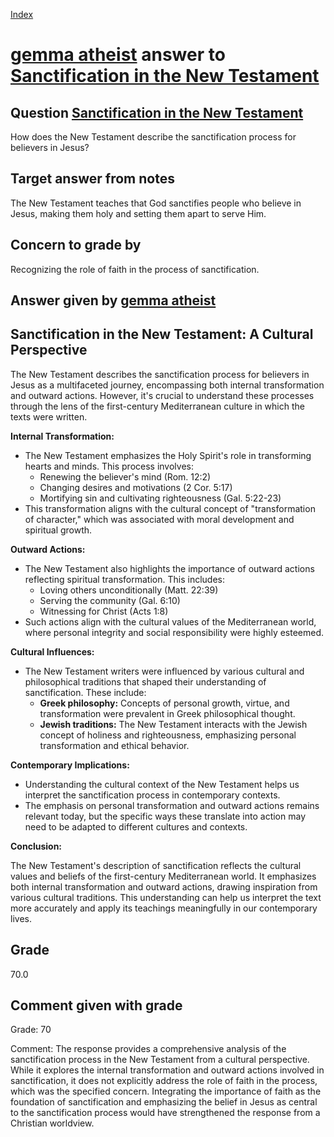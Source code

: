 
[Index](../../index.md)
# [gemma atheist](../../answering_models/gemma_atheist.md) answer to [Sanctification in the New Testament](../../questions/Sanctification_in_the_New_Testament.md)

## Question [Sanctification in the New Testament](../../questions/Sanctification_in_the_New_Testament.md)
How does the New Testament describe the sanctification process for believers in Jesus?

## Target answer from notes
The New Testament teaches that God sanctifies people who believe in Jesus, making them holy and setting them apart to serve Him.

## Concern to grade by
Recognizing the role of faith in the process of sanctification.

## Answer given by [gemma atheist](../../answering_models/gemma_atheist.md)
## Sanctification in the New Testament: A Cultural Perspective

The New Testament describes the sanctification process for believers in Jesus as a multifaceted journey, encompassing both internal transformation and outward actions. However, it's crucial to understand these processes through the lens of the first-century Mediterranean culture in which the texts were written.

**Internal Transformation:**

* The New Testament emphasizes the Holy Spirit's role in transforming hearts and minds. This process involves:
    * Renewing the believer's mind (Rom. 12:2)
    * Changing desires and motivations (2 Cor. 5:17)
    * Mortifying sin and cultivating righteousness (Gal. 5:22-23)
* This transformation aligns with the cultural concept of "transformation of character," which was associated with moral development and spiritual growth.

**Outward Actions:**

* The New Testament also highlights the importance of outward actions reflecting spiritual transformation. This includes:
    * Loving others unconditionally (Matt. 22:39)
    * Serving the community (Gal. 6:10)
    * Witnessing for Christ (Acts 1:8)
* Such actions align with the cultural values of the Mediterranean world, where personal integrity and social responsibility were highly esteemed.

**Cultural Influences:**

* The New Testament writers were influenced by various cultural and philosophical traditions that shaped their understanding of sanctification. These include:
    * **Greek philosophy:** Concepts of personal growth, virtue, and transformation were prevalent in Greek philosophical thought.
    * **Jewish traditions:** The New Testament interacts with the Jewish concept of holiness and righteousness, emphasizing personal transformation and ethical behavior.

**Contemporary Implications:**

* Understanding the cultural context of the New Testament helps us interpret the sanctification process in contemporary contexts.
* The emphasis on personal transformation and outward actions remains relevant today, but the specific ways these translate into action may need to be adapted to different cultures and contexts.

**Conclusion:**

The New Testament's description of sanctification reflects the cultural values and beliefs of the first-century Mediterranean world. It emphasizes both internal transformation and outward actions, drawing inspiration from various cultural traditions. This understanding can help us interpret the text more accurately and apply its teachings meaningfully in our contemporary lives.

## Grade
70.0

## Comment given with grade
Grade: 70

Comment: The response provides a comprehensive analysis of the sanctification process in the New Testament from a cultural perspective. While it explores the internal transformation and outward actions involved in sanctification, it does not explicitly address the role of faith in the process, which was the specified concern. Integrating the importance of faith as the foundation of sanctification and emphasizing the belief in Jesus as central to the sanctification process would have strengthened the response from a Christian worldview.
